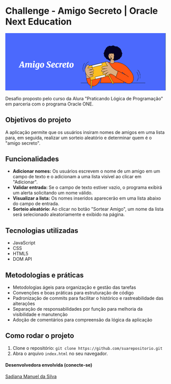 # Challenge - Amigo Secreto | Oracle Next Education
![Interface do projeto](image.png)

Desafio proposto pelo curso da Alura "Praticando Lógica de Programação" em parceria com o programa Oracle ONE.

## Objetivos do projeto
A aplicação permite que os usuários insiram nomes de amigos em uma lista para, em seguida, realizar um sorteio aleatório e determinar quem é o "amigo secreto".

## Funcionalidades
* **Adicionar nomes:** Os usuários escrevem o nome de um amigo em um campo de texto e o adicionam a uma lista visível ao clicar em "Adicionar".
* **Validar entrada:** Se o campo de texto estiver vazio, o programa exibirá um alerta solicitando um nome válido.
* **Visualizar a lista:** Os nomes inseridos aparecerão em uma lista abaixo do campo de entrada.
* **Sorteio aleatório:** Ao clicar no botão "Sortear Amigo", um nome da lista será selecionado aleatoriamente e exibido na página.

## Tecnologias utilizadas
* JavaScript
* CSS
* HTML5
* DOM API

## Metodologias e práticas
* Metodologias ágeis para organização e gestão das tarefas
* Convenções e boas práticas para estruturação de código
* Padronização de commits para facilitar o histórico e rastreabilidade das alterações
* Separação de responsabilidades por função para melhoria da visibilidade e manutenção
* Adoção de comentários para compreensão da lógica da aplicação

## Como rodar o projeto
1. Clone o repositório: `git clone https://github.com/suarepositorio.git`
2. Abra o arquivo `index.html` no seu navegador.

#### Desenvolvedora envolvida (conecte-se)
[Sadiana Manuel da Silva](www.linkedin.com/in/sadiana-da-silva)
